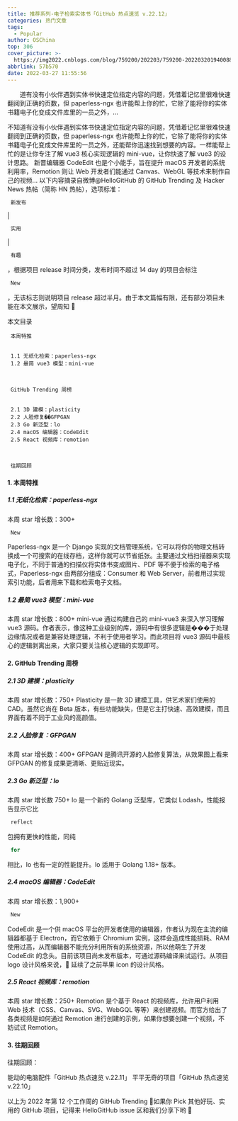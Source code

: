 ```yaml
---
title: 推荐系列-电子检索实体书「GitHub 热点速览 v.22.12」
categories: 热门文章
tags:
  - Popular
author: OSChina
top: 306
cover_picture: >-
  https://img2022.cnblogs.com/blog/759200/202203/759200-20220320194008855-1886706334.jpg
abbrlink: 57b570
date: 2022-03-27 11:55:56
---
```


&emsp;&emsp;道有没有小伙伴遇到实体书快速定位指定内容的问题，凭借着记忆里很难快速翻阅到正确的页数，但 paperless-ngx 也许能帮上你的忙，它除了能将你的实体书籍电子化变成文件库里的一员之外，...
<!-- more -->

                                                                                                                    
不知道有没有小伙伴遇到实体书快速定位指定内容的问题，凭借着记忆里很难快速翻阅到正确的页数，但 paperless-ngx 也许能帮上你的忙，它除了能将你的实体书籍电子化变成文件库里的一员之外，还能帮你迅速找到想要的内容。一样能帮上忙的是让你专注了解 vue3 核心实现逻辑的 mini-vue，让你快速了解 vue3 的设计思路。 
新晋编辑器 CodeEdit 也是个小能手，旨在提升 macOS 开发者的系统利用率，Remotion 则让 Web 开发者们能通过 Canvas、WebGL 等技术来制作自己的视频… 
以下内容摘录自微博@HelloGitHub 的 GitHub Trending 及 Hacker News 热帖（简称 HN 热帖），选项标准： 
 ```java 
  新发布
  ``` 
  |  
 ```java 
  实用
  ``` 
  |  
 ```java 
  有趣
  ``` 
 ，根据项目 release 时间分类，发布时间不超过 14 day 的项目会标注  
 ```java 
  New
  ``` 
 ，无该标志则说明项目 release 超过半月。由于本文篇幅有限，还有部分项目未能在本文展示，望周知 🌝 
 
 本文目录 
   
    
     
     本周特推 
     
     
     1.1 无纸化检索：paperless-ngx 
     1.2 最简 vue3 模型：mini-vue 
      
    
     
     GitHub Trending 周榜 
     
     
     2.1 3D 建模：plasticity 
     2.2 人脸修复��GFPGAN 
     2.3 Go 新泛型：lo 
     2.4 macOS 编辑器：CodeEdit 
     2.5 React 视频库：remotion 
      
    
     
     往期回顾 
      
    
 
#### 1. 本周特推 
##### 1.1 无纸化检索：paperless-ngx 
本周 star 增长数：300+ 
 
 ```java 
  New
  ``` 
  Paperless-ngx 是一个 Django 实现的文档管理系统，它可以将你的物理文档转换成一个可搜索的在线存档，这样你就可以节省纸张。主要通过文档扫描器来实现电子化，不同于普通的扫描仪将实体书变成图片、PDF 等不便于检索的电子格式，Paperless-ngx 由两部分组成：Consumer 和 Web Server，前者用过实现索引功能，后者用来下载和检索电子文档。 
 
 
##### 1.2 最简 vue3 模型：mini-vue 
本周 star 增长数：800+ 
mini-vue 通过构建自己的 mini-vue3 来深入学习理解 vue3 源码。作者表示，像这种工业级别的库，源码中有很多逻辑是���于处理边缘情况或者是兼容处理逻辑，不利于使用者学习。而此项目将 vue3 源码中最核心的逻辑剥离出来，大家只要关注核心逻辑的实现即可。 
 
 
#### 2. GitHub Trending 周榜 
##### 2.1 3D 建模：plasticity 
本周 star 增长数：750+ 
Plasticity 是一款 3D 建模工具，供艺术家们使用的 CAD。虽然它尚在 Beta 版本，有些功能缺失，但是它主打快速、高效建模，而且界面有着不同于工业风的高颜值。 
 
 
##### 2.2 人脸修复：GFPGAN 
本周 star 增长数：400+ 
GFPGAN 是腾讯开源的人脸修复算法，从效果图上看来 GFPGAN 的修复成果更清晰、更贴近现实。 
 
 
##### 2.3 Go 新泛型：lo 
本周 star 增长数 750+ 
lo 是一个新的 Golang 泛型库，它类似 Lodash，性能报告显示它比  
 ```java 
  reflect
  ``` 
  包拥有更快的性能，同纯  
 ```java 
  for
  ``` 
  相比，lo 也有一定的性能提升。lo 适用于 Golang 1.18+ 版本。 
 
 
##### 2.4 macOS 编辑器：CodeEdit 
本周 star 增长数：1,900+ 
 
 ```java 
  New
  ``` 
  CodeEdit 是一个供 macOS 平台的开发者使用的编辑器，作者认为现在主流的编辑器都基于 Electron，而它依赖于 Chromium 实例，这样会造成性能损耗、RAM 使用过高，从而编辑器不能充分利用所有的系统资源，所以他萌生了开发 CodeEdit 的念头。目前该项目尚未发布版本，可通过源码编译来试运行。从项目 logo 设计风格来说，🤔 延续了之前苹果 icon 的设计风格。 
 
 
##### 2.5 React 视频库：remotion 
本周 star 增长数：250+ 
Remotion 是个基于 React 的视频库，允许用户利用 Web 技术（CSS、Canvas、SVG、WebGQL 等等）来创建视频。而官方给出了各类视频是如何通过 Remotion 进行创建的示例，如果你想要创建一个视频，不妨试试 Remotion。 
 
 
#### 3. 往期回顾 
往期回顾： 
 
 能动的电脑配件「GitHub 热点速览 v.22.11」 
 平平无奇的项目「GitHub 热点速览 v.22.10」 
 
以上为 2022 年第 12 个工作周的 GitHub Trending 🎉如果你 Pick 其他好玩、实用的 GitHub 项目，记得来 HelloGitHub issue 区和我们分享下哟 🌝
                                        